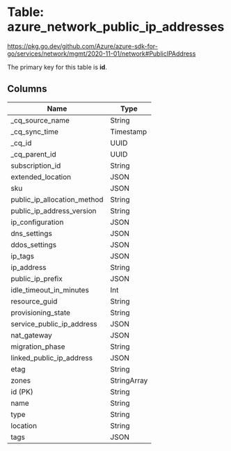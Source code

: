 # Table: azure_network_public_ip_addresses

https://pkg.go.dev/github.com/Azure/azure-sdk-for-go/services/network/mgmt/2020-11-01/network#PublicIPAddress

The primary key for this table is **id**.


## Columns
| Name          | Type          |
| ------------- | ------------- |
|_cq_source_name|String|
|_cq_sync_time|Timestamp|
|_cq_id|UUID|
|_cq_parent_id|UUID|
|subscription_id|String|
|extended_location|JSON|
|sku|JSON|
|public_ip_allocation_method|String|
|public_ip_address_version|String|
|ip_configuration|JSON|
|dns_settings|JSON|
|ddos_settings|JSON|
|ip_tags|JSON|
|ip_address|String|
|public_ip_prefix|JSON|
|idle_timeout_in_minutes|Int|
|resource_guid|String|
|provisioning_state|String|
|service_public_ip_address|JSON|
|nat_gateway|JSON|
|migration_phase|String|
|linked_public_ip_address|JSON|
|etag|String|
|zones|StringArray|
|id (PK)|String|
|name|String|
|type|String|
|location|String|
|tags|JSON|